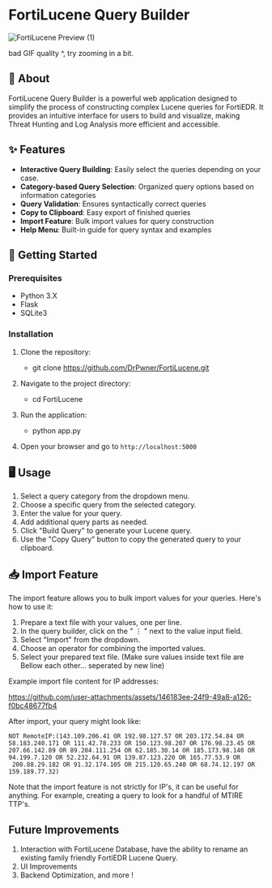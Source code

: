 # FortiLucene Query Builder

![FortiLucene Preview (1)](https://github.com/user-attachments/assets/f5c72901-6372-4e20-b96d-d2ebfbb22f9f)

bad GIF quality ^, try zooming in a bit.
## 🚀 About

FortiLucene Query Builder is a powerful web application designed to simplify the process of constructing complex Lucene queries for FortiEDR. It provides an intuitive interface for users to build and visualize, making Threat Hunting and Log Analysis more efficient and accessible.

## ✨ Features

- **Interactive Query Building**: Easily select the queries depending on your case.
- **Category-based Query Selection**: Organized query options based on information categories
- **Query Validation**: Ensures syntactically correct queries
- **Copy to Clipboard**: Easy export of finished queries
- **Import Feature**: Bulk import values for query construction
- **Help Menu**: Built-in guide for query syntax and examples

## 🏁 Getting Started

### Prerequisites

- Python 3.X
- Flask
- SQLite3

### Installation

1. Clone the repository:
   - git clone https://github.com/DrPwner/FortiLucene.git

2. Navigate to the project directory:
   - cd FortiLucene

3. Run the application:
   - python app.py

4. Open your browser and go to `http://localhost:5000`


## 🖥 Usage

1. Select a query category from the dropdown menu.
2. Choose a specific query from the selected category.
3. Enter the value for your query.
4. Add additional query parts as needed.
5. Click "Build Query" to generate your Lucene query.
6. Use the "Copy Query" button to copy the generated query to your clipboard.

## 📥 Import Feature

The import feature allows you to bulk import values for your queries. Here's how to use it:

1. Prepare a text file with your values, one per line.
2. In the query builder, click on the " ⋮ " next to the value input field.
3. Select "Import" from the dropdown.
4. Choose an operator for combining the imported values.
5. Select your prepared text file. (Make sure values inside text file are Bellow each other... seperated by new line)

Example import file content for IP addresses:


https://github.com/user-attachments/assets/146183ee-24f9-49a8-a126-f0bc48677fb4




After import, your query might look like:
```
NOT RemoteIP:(143.109.206.41 OR 192.98.127.57 OR 203.172.54.84 OR 58.183.240.171 OR 111.42.78.233 OR 150.123.98.207 OR 176.98.23.45 OR 207.66.142.89 OR 89.204.111.254 OR 62.185.30.14 OR 185.173.98.140 OR 94.199.7.120 OR 52.232.64.91 OR 139.87.123.220 OR 165.77.53.9 OR 
 200.88.29.182 OR 91.32.174.105 OR 215.120.65.240 OR 68.74.12.197 OR 159.189.77.32)
```

Note that the import feature is not strictly for IP's, it can be useful for anything. For example, creating a query to look for a handful of MTIRE TTP's.
## Future Improvements

1. Interaction with FortiLucene Database, have the ability to rename an existing family friendly FortiEDR Lucene Query.
2. UI Improvements
3. Backend Optimization, and more !
